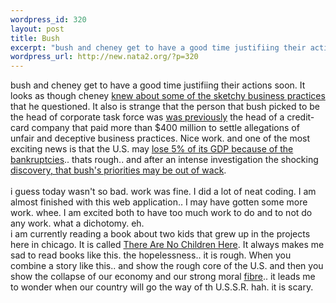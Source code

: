 ```yaml
--- 
wordpress_id: 320
layout: post
title: Bush
excerpt: "bush and cheney get to have a good time justifiing their actions soon. It looks as though cheney knew about some of the sketchy business practices that he questioned. It also is strange that the person that bush picked to be the head of corporate task force was "
wordpress_url: http://new.nata2.org/?p=320
---
```

bush and cheney get to have a good time justifiing their actions soon. It looks as though cheney <a href="http://library.northernlight.com/FB20020714470000019.html?cb=0&amp;dx=1006&amp;sc=0#doc">knew about some of the sketchy business practices</a> that he questioned. It also is strange that the person that bush picked to be the head of corporate task force was <a href="http://channels.netscape.com/ns/news/ns/story.jsp?floc=FF-PLS-PLS&amp;id=403959968&amp;dt=20020713185500&amp;w=RTR&amp;coview=">was previously</a> the head of a credit-card company that paid more than $400 million to settle allegations of unfair and deceptive business practices. Nice work. and one of the most exciting news is that the U.S. may <a href="http://www.fortune.com/indexw.jhtml?channel=artcol.jhtml&amp;doc_id=208698">lose 5% of its GDP because of the bankruptcies</a>.. thats rough.. and after an intense investigation the shocking <a href="http://library.northernlight.com/FE20020715440000099.html?cb=0&amp;dx=1006&amp;sc=0#doc">discovery, that bush's priorities may be out of wack</a>.<br/><br/>i guess today wasn't so bad. work was fine. I did a lot of neat coding. I am almost finished with this web application.. I may have gotten some more work. whee. I am excited both to have too much work to do and to not do any work. what a dichotomy. eh. <br/>i am currently reading a book about two kids that grew up in the projects here in chicago. It is called <a href="http://www.amazon.com/exec/obidos/ASIN/0385265565/nata2productions">There Are No Children Here</a>. It always makes me sad to read books like this. the hopelessness.. it is rough. When you combine a story like this.. and show the rough core of the U.S. and then you show the collapse of our economy and our strong moral <a href="http://www.bitchmech.com">fibre</a>.. it leads me to wonder when our country will go the way of th U.S.S.R. hah. it is scary. 
